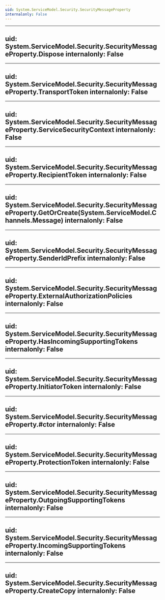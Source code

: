 ```yaml
---
uid: System.ServiceModel.Security.SecurityMessageProperty
internalonly: False
---
```


---
uid: System.ServiceModel.Security.SecurityMessageProperty.Dispose
internalonly: False
---

---
uid: System.ServiceModel.Security.SecurityMessageProperty.TransportToken
internalonly: False
---

---
uid: System.ServiceModel.Security.SecurityMessageProperty.ServiceSecurityContext
internalonly: False
---

---
uid: System.ServiceModel.Security.SecurityMessageProperty.RecipientToken
internalonly: False
---

---
uid: System.ServiceModel.Security.SecurityMessageProperty.GetOrCreate(System.ServiceModel.Channels.Message)
internalonly: False
---

---
uid: System.ServiceModel.Security.SecurityMessageProperty.SenderIdPrefix
internalonly: False
---

---
uid: System.ServiceModel.Security.SecurityMessageProperty.ExternalAuthorizationPolicies
internalonly: False
---

---
uid: System.ServiceModel.Security.SecurityMessageProperty.HasIncomingSupportingTokens
internalonly: False
---

---
uid: System.ServiceModel.Security.SecurityMessageProperty.InitiatorToken
internalonly: False
---

---
uid: System.ServiceModel.Security.SecurityMessageProperty.#ctor
internalonly: False
---

---
uid: System.ServiceModel.Security.SecurityMessageProperty.ProtectionToken
internalonly: False
---

---
uid: System.ServiceModel.Security.SecurityMessageProperty.OutgoingSupportingTokens
internalonly: False
---

---
uid: System.ServiceModel.Security.SecurityMessageProperty.IncomingSupportingTokens
internalonly: False
---

---
uid: System.ServiceModel.Security.SecurityMessageProperty.CreateCopy
internalonly: False
---
